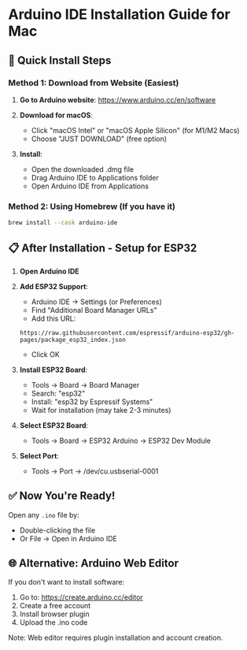 # Arduino IDE Installation Guide for Mac

## 🚀 Quick Install Steps

### Method 1: Download from Website (Easiest)

1. **Go to Arduino website**:
   https://www.arduino.cc/en/software

2. **Download for macOS**:
   - Click "macOS Intel" or "macOS Apple Silicon" (for M1/M2 Macs)
   - Choose "JUST DOWNLOAD" (free option)

3. **Install**:
   - Open the downloaded .dmg file
   - Drag Arduino IDE to Applications folder
   - Open Arduino IDE from Applications

### Method 2: Using Homebrew (If you have it)

```bash
brew install --cask arduino-ide
```

## 📋 After Installation - Setup for ESP32

1. **Open Arduino IDE**

2. **Add ESP32 Support**:
   - Arduino IDE → Settings (or Preferences)
   - Find "Additional Board Manager URLs"
   - Add this URL:
   ```
   https://raw.githubusercontent.com/espressif/arduino-esp32/gh-pages/package_esp32_index.json
   ```
   - Click OK

3. **Install ESP32 Board**:
   - Tools → Board → Board Manager
   - Search: "esp32"
   - Install: "esp32 by Espressif Systems"
   - Wait for installation (may take 2-3 minutes)

4. **Select ESP32 Board**:
   - Tools → Board → ESP32 Arduino → ESP32 Dev Module

5. **Select Port**:
   - Tools → Port → /dev/cu.usbserial-0001

## ✅ Now You're Ready!

Open any `.ino` file by:
- Double-clicking the file
- Or File → Open in Arduino IDE

## 🌐 Alternative: Arduino Web Editor

If you don't want to install software:

1. Go to: https://create.arduino.cc/editor
2. Create a free account
3. Install browser plugin
4. Upload the .ino code

Note: Web editor requires plugin installation and account creation. 
